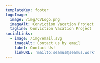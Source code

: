 ```yaml
---
templateKey: footer
logoImage:
  image: /img/CVLogo.png
  imageAlt: Conviction Vacation Project  
  tagline: Conviction Vacation Project
socialLinks:
  - image: /img/email.svg
    imageAlt: Contact us by email 
    label: Contact Us! 
    linkURL: 'mailto:seamus@seamus.work'
---
```



